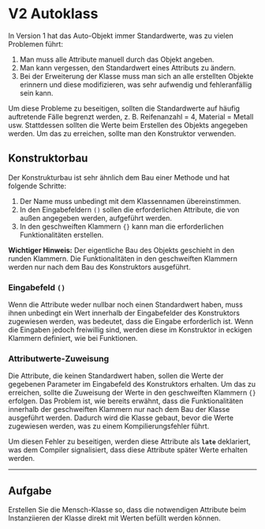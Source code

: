 # **V2 Autoklass**

In Version 1 hat das Auto-Objekt immer Standardwerte, was zu vielen Problemen führt:

1. Man muss alle Attribute manuell durch das Objekt angeben.
2. Man kann vergessen, den Standardwert eines Attributs zu ändern.
3. Bei der Erweiterung der Klasse muss man sich an alle erstellten Objekte erinnern und diese modifizieren, was sehr aufwendig und fehleranfällig sein kann.

Um diese Probleme zu beseitigen, sollten die Standardwerte auf häufig auftretende Fälle begrenzt werden, z. B. Reifenanzahl = 4, Material = Metall usw. Stattdessen sollten die Werte beim Erstellen des Objekts angegeben werden.
Um das zu erreichen, sollte man den Konstruktor verwenden.

## **Konstruktorbau**

Der Konstrukturbau ist sehr ähnlich dem Bau einer Methode und hat folgende Schritte:

1. Der Name muss unbedingt mit dem Klassennamen übereinstimmen.
2. In den Eingabefeldern `()` sollen die erforderlichen Attribute, die von außen angegeben werden, aufgeführt werden.
3. In den geschweiften Klammern `{}` kann man die erforderlichen Funktionalitäten erstellen.

**Wichtiger Hinweis:** Der eigentliche Bau des Objekts geschieht in den runden Klammern. Die Funktionalitäten in den geschweiften Klammern werden nur nach dem Bau des Konstruktors ausgeführt.

### **Eingabefeld `()`**

Wenn die Attribute weder nullbar noch einen Standardwert haben, muss ihnen unbedingt ein Wert innerhalb der Eingabefelder des Konstruktors zugewiesen werden, was bedeutet, dass die Eingabe erforderlich ist. Wenn die Eingaben jedoch freiwillig sind, werden diese im Konstruktor in eckigen Klammern definiert, wie bei Funktionen.

### **Attributwerte-Zuweisung**

Die Attribute, die keinen Standardwert haben, sollen die Werte der gegebenen Parameter im Eingabefeld des Konstruktors erhalten. Um das zu erreichen, sollte die Zuweisung der Werte in den geschweiften Klammern `{}` erfolgen. Das Problem ist, wie bereits erwähnt, dass die Funktionalitäten innerhalb der geschweiften Klammern nur nach dem Bau der Klasse ausgeführt werden. Dadurch wird die Klasse gebaut, bevor die Werte zugewiesen werden, was zu einem Kompilierungsfehler führt.

Um diesen Fehler zu beseitigen, werden diese Attribute als **`late`** deklariert, was dem Compiler signalisiert, dass diese Attribute später Werte erhalten werden.

---

## **Aufgabe**

Erstellen Sie die Mensch-Klasse so, dass die notwendigen Attribute beim Instanziieren der Klasse direkt mit Werten befüllt werden können.
